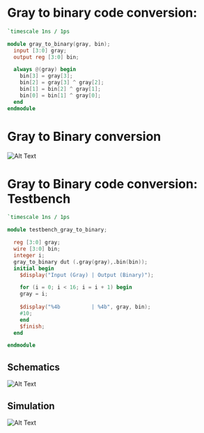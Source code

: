 # Gray to binary code conversion:
```verilog
`timescale 1ns / 1ps

module gray_to_binary(gray, bin);
  input [3:0] gray;
  output reg [3:0] bin;

  always @(gray) begin
    bin[3] = gray[3];
    bin[2] = gray[3] ^ gray[2];
    bin[1] = bin[2] ^ gray[1];
    bin[0] = bin[1] ^ gray[0];
  end
endmodule
```
# Gray to Binary conversion

![Alt Text](https://media.geeksforgeeks.org/wp-content/uploads/20220420085103/Screenshot696-300x206.png)

#  Gray to Binary code conversion: Testbench

```verilog
`timescale 1ns / 1ps

module testbench_gray_to_binary;

  reg [3:0] gray;
  wire [3:0] bin;
  integer i;
  gray_to_binary dut (.gray(gray),.bin(bin));
  initial begin
    $display("Input (Gray) | Output (Binary)");

    for (i = 0; i < 16; i = i + 1) begin
    gray = i;
      
    $display("%4b          | %4b", gray, bin);
    #10;
    end
    $finish;
  end

endmodule
```

## Schematics
![Alt Text](https://i.ibb.co/g9X3fjc/bin_to_gray.png)

## Simulation
![Alt Text](https://i.ibb.co/hyMRGr6/Bin_to_gray_simu.png)

